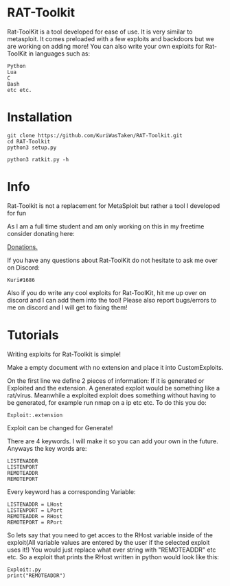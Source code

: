 # RAT-Toolkit
Rat-ToolKit is a tool developed for ease of use. It is very similar to metasploit. It comes preloaded with a few exploits and backdoors but we are working on adding more! You can also write your own exploits for Rat-ToolKit in languages such as:
```
Python
Lua
C
Bash
etc etc.
```
# Installation
```
git clone https://github.com/KuriWasTaken/RAT-Toolkit.git
cd RAT-Toolkit
python3 setup.py

python3 ratkit.py -h
```

# Info
Rat-Toolkit is not a replacement for MetaSploit but rather a tool I developed for fun

As I am a full time student and am only working on this in my freetime consider donating here:

[Donations.](https://www.paypal.com/paypalme/ElysiaCoffe)

If you have any questions about Rat-ToolKit do not hesitate to ask me over on Discord:
```
Kuri#1686
```
Also if you do write any cool exploits for Rat-ToolKit, hit me up over on discord and I can add them into the tool!
Please also report bugs/errors to me on discord and I will get to fixing them!

# Tutorials
Writing exploits for Rat-Toolkit is simple!

Make a empty document with no extension and place it into CustomExploits.

On the first line we define 2 pieces of information: If it is generated or Exploited and the extension. A generated exploit would be something like a rat/virus. Meanwhile a exploited exploit does something without having to be generated, for example run nmap on a ip etc etc. To do this you do: 
```
Exploit:.extension 
```
Exploit can be changed for Generate!

There are 4 keywords. I will make it so you can add your own in the future. Anyways the key words are:
```
LISTENADDR
LISTENPORT
REMOTEADDR
REMOTEPORT
```
Every keyword has a corresponding Variable:
```
LISTENADDR = LHost
LISTENPORT = LPort
REMOTEADDR = RHost
REMOTEPORT = RPort
```
So lets say that you need to get acces to the RHost variable inside of the exploit(All variable values are entered by the user if the selected exploit uses it!)
You would just replace what ever string with "REMOTEADDR" etc etc.
So a exploit that prints the RHost written in python would look like this:
```
Exploit:.py
print("REMOTEADDR")
```
